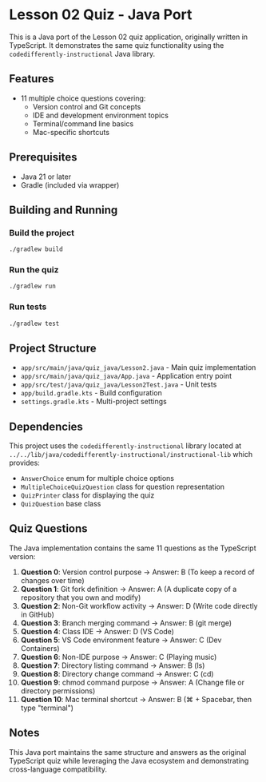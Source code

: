 # Lesson 02 Quiz - Java Port

This is a Java port of the Lesson 02 quiz application, originally written in TypeScript. It demonstrates the same quiz functionality using the `codedifferently-instructional` Java library.

## Features

- 11 multiple choice questions covering:
  - Version control and Git concepts
  - IDE and development environment topics
  - Terminal/command line basics
  - Mac-specific shortcuts

## Prerequisites

- Java 21 or later
- Gradle (included via wrapper)

## Building and Running

### Build the project
```bash
./gradlew build
```

### Run the quiz
```bash
./gradlew run
```

### Run tests
```bash
./gradlew test
```

## Project Structure

- `app/src/main/java/quiz_java/Lesson2.java` - Main quiz implementation
- `app/src/main/java/quiz_java/App.java` - Application entry point
- `app/src/test/java/quiz_java/Lesson2Test.java` - Unit tests
- `app/build.gradle.kts` - Build configuration
- `settings.gradle.kts` - Multi-project settings

## Dependencies

This project uses the `codedifferently-instructional` library located at `../../lib/java/codedifferently-instructional/instructional-lib` which provides:

- `AnswerChoice` enum for multiple choice options
- `MultipleChoiceQuizQuestion` class for question representation
- `QuizPrinter` class for displaying the quiz
- `QuizQuestion` base class

## Quiz Questions

The Java implementation contains the same 11 questions as the TypeScript version:

1. **Question 0**: Version control purpose → Answer: B (To keep a record of changes over time)
2. **Question 1**: Git fork definition → Answer: A (A duplicate copy of a repository that you own and modify)
3. **Question 2**: Non-Git workflow activity → Answer: D (Write code directly in GitHub)
4. **Question 3**: Branch merging command → Answer: B (git merge)
5. **Question 4**: Class IDE → Answer: D (VS Code)
6. **Question 5**: VS Code environment feature → Answer: C (Dev Containers)
7. **Question 6**: Non-IDE purpose → Answer: C (Playing music)
8. **Question 7**: Directory listing command → Answer: B (ls)
9. **Question 8**: Directory change command → Answer: C (cd)
10. **Question 9**: chmod command purpose → Answer: A (Change file or directory permissions)
11. **Question 10**: Mac terminal shortcut → Answer: B (⌘ + Spacebar, then type "terminal")

## Notes

This Java port maintains the same structure and answers as the original TypeScript quiz while leveraging the Java ecosystem and demonstrating cross-language compatibility.
